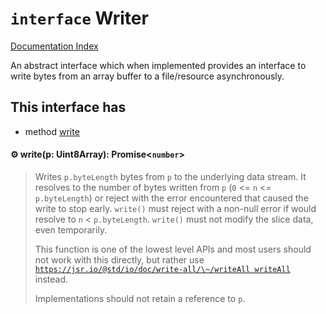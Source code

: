 # `interface` Writer

[Documentation Index](../README.md)

An abstract interface which when implemented provides an interface to write
bytes from an array buffer to a file/resource asynchronously.

## This interface has

- method [write](#-writep-uint8array-promisenumber)


#### ⚙ write(p: Uint8Array): Promise\<`number`>

> Writes `p.byteLength` bytes from `p` to the underlying data stream. It
> resolves to the number of bytes written from `p` (`0` <= `n` <=
> `p.byteLength`) or reject with the error encountered that caused the
> write to stop early. `write()` must reject with a non-null error if
> would resolve to `n` < `p.byteLength`. `write()` must not modify the
> slice data, even temporarily.
> 
> This function is one of the lowest
> level APIs and most users should not work with this directly, but rather
> use [`https://jsr.io/@std/io/doc/write-all/\~/writeAll writeAll`](https://jsr.io/@std/io/doc/write-all/%7e/writeAll%20writeAll)
> instead.
> 
> Implementations should not retain a reference to `p`.



